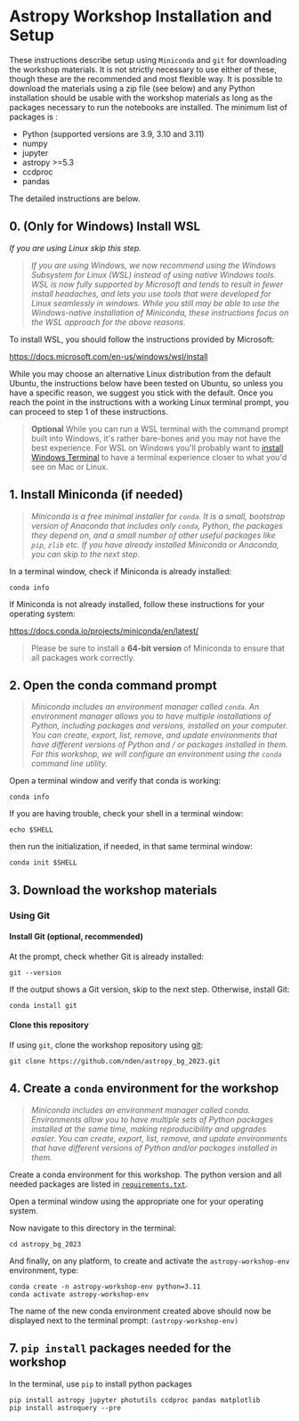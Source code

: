 # Astropy Workshop Installation and Setup

These instructions describe setup using `Miniconda` and `git` for downloading the workshop materials. It is
not strictly necessary to use either of these, though these are the recommended and most flexible way. It is 
possible to download the materials using a zip file (see below) and any Python installation should be usable
with the workshop materials as long as the packages necessary to run the notebooks are installed. The minimum 
list of packages is : 

- Python (supported versions are 3.9, 3.10 and 3.11)
- numpy
- jupyter
- astropy >=5.3
- ccdproc
- pandas

The detailed instructions are below.

## 0. (Only for Windows) Install WSL

*If you are using Linux skip this step.*

> *If you are using Windows, we now recommend using the Windows Subsystem for Linux (WSL) instead of using native
Windows tools. WSL is now fully supported by Microsoft and tends to result in fewer install headaches, and lets you use
tools that were developed for Linux seamlessly in windows. While you still may be able to use the Windows-native
installation of Miniconda, these instructions focus on the WSL approach for the above reasons.*

To install WSL, you should follow the instructions provided by Microsoft:

https://docs.microsoft.com/en-us/windows/wsl/install

While you may choose an alternative Linux distribution from the default Ubuntu, the instructions below have been tested
on Ubuntu, so unless you have a specific reason, we suggest you stick with the default. Once you reach the point in the
instructions with a working Linux terminal prompt, you can proceed to step 1 of these instructions.

> **Optional** While you can run a WSL terminal with the command prompt built into Windows, it's rather bare-bones and
> you
> may not have the best experience. For WSL on Windows you'll probably want
> to [install Windows Terminal](https://docs.microsoft.com/en-us/windows/terminal/install) to have a terminal experience
> closer to what you'd see on Mac or Linux.

## 1. Install Miniconda (if needed)

> *Miniconda is a free minimal installer for `conda`. It is a small, bootstrap version of Anaconda that includes
only `conda`, Python, the packages they depend on, and a small number of other useful packages like `pip`, `zlib` etc.
If you have already installed Miniconda or Anaconda, you can skip to the next step.*

In a terminal window, check if Miniconda is already installed:

```shell
conda info
```

If Miniconda is not already installed, follow these instructions for your operating system:

https://docs.conda.io/projects/miniconda/en/latest/

> Please be sure to install a **64-bit version** of Miniconda to ensure that all packages work correctly.

## 2. Open the conda command prompt

> *Miniconda includes an environment manager called `conda`. An environment manager allows you to have multiple
installations of Python, including packages and versions, installed on your computer. You can create, export, list,
remove, and update environments that have different versions of Python and / or packages installed in them. For this
workshop, we will configure an environment using the `conda` command line utility.*

Open a terminal window and verify that conda is working:

```shell
conda info
```

If you are having trouble, check your shell in a terminal window:

```shell
echo $SHELL
```

then run the initialization, if needed, in that same terminal window:

```shell
conda init $SHELL
```

## 3. Download the workshop materials

### Using Git

#### Install Git (optional, recommended)

At the prompt, check whether Git is already installed:

```shell
git --version
```

If the output shows a Git version, skip to the next step. Otherwise, install Git:

```shell
conda install git
```

#### Clone this repository

If using `git`, clone the workshop repository using
[git](https://help.github.com/articles/set-up-git/):

```shell
git clone https://github.com/nden/astropy_bg_2023.git
```

## 4. Create a `conda` environment for the workshop

> *Miniconda includes an environment manager called conda. Environments allow you to have multiple sets of Python
packages installed at the same time, making reproducibility and upgrades easier. You can create, export, list, remove,
and update environments that have different versions of Python and/or packages installed in them.*

Create a conda environment for this workshop. The python version and all needed packages are listed in
[`requirements.txt`](https://github.com/nden/astropy_bg_2023/blob/main/00-Install/requirements.txt).

Open a terminal window using the appropriate one for your operating system.

Now navigate to this directory in the terminal:

```shell
cd astropy_bg_2023
```

And finally, on any platform, to create and activate the `astropy-workshop-env` environment, type:

```shell
conda create -n astropy-workshop-env python=3.11
conda activate astropy-workshop-env
```

The name of the new conda environment created above should now be displayed next to the terminal
prompt: `(astropy-workshop-env)`

## 7. `pip install` packages needed for the workshop

In the terminal, use `pip` to install python packages

```shell
pip install astropy jupyter photutils ccdproc pandas matplotlib
pip install astroquery --pre
```
